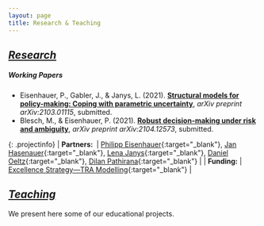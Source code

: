 ```yaml
---
layout: page
title: Research & Teaching
---
```


## <ins>*Research*</ins>

##### Working Papers

* Eisenhauer, P., Gabler, J., & Janys, L. (2021). [**Structural models for policy-making: Coping with parametric uncertainty**](https://arxiv.org/abs/2103.01115), *arXiv preprint arXiv:2103.01115*, submitted.
* Blesch, M., & Eisenhauer, P. (2021). [**Robust decision-making under risk and ambiguity**](https://arxiv.org/abs/2104.12573), *arXiv preprint arXiv:2104.12573*, submitted.

{: .projectinfo}
| **Partners:&nbsp;** | [Philipp Eisenhauer](https://peisenha.github.io/){:target="_blank"}, [Jan Hasenauer](https://www.mathematics-and-life-sciences.uni-bonn.de/en){:target="_blank"}, [Lena Janys](https://sites.google.com/site/janyslena){:target="_blank"}, [Daniel Oeltz](https://www.scai.fraunhofer.de/en/business-research-areas/computational-finance.html){:target="_blank"}, [Dilan Pathirana](https://www.mathematics-and-life-sciences.uni-bonn.de/en/group-members/dilan-pathirana){:target="_blank"} |
| **Funding:** | [Excellence Strategy—TRA Modelling](http://tra1.uni-bonn.de){:target="_blank"} |


<!-- New section from here -->


## <ins>*Teaching*</ins>

We present here some of our educational projects.